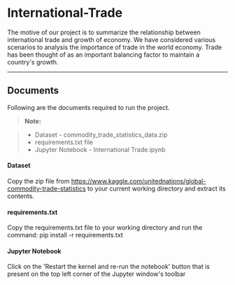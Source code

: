 International-Trade
===================


The motive of our project is to summarize the relationship between international trade and growth of economy. We have considered various scenarios to analysis the importance of trade in the world economy. Trade has been thought of as an important balancing factor to maintain a country's growth.

----------


Documents
-------------

Following are the documents required to run the project.

> **Note:**

> - Dataset - commodity_trade_statistics_data.zip
> - requirements.txt file
> - Jupyter Notebook - International Trade.ipynb

#### <i class="icon-file"></i> Dataset

Copy the zip file from https://www.kaggle.com/unitednations/global-commodity-trade-statistics to your current working directory and extract its contents.

#### <i class="icon-file"></i> requirements.txt
Copy the requirements.txt file to your working directory and run the command:
pip install -r requirements.txt

#### <i class="icon-file"></i> Jupyter Notebook

Click on the 'Restart the kernel and re-run the notebook' button that is present on the top left corner of the Jupyter window's toolbar
